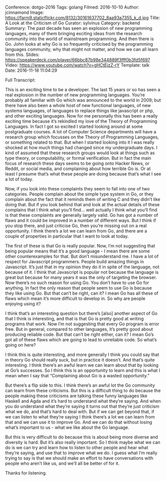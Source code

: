 Conference: dotgo-2016
Tags: golang
Filmed: 2016-10-10
Author: jcinnamond
Image: https://farm9.staticflickr.com/8132/30161637702_8aa93a7355_k_d.jpg
Title: A Look at the Criticism of Go
Curator: sylvinus
Category: backend
Summary: The past decade has seen an explosion of new programming languages, many of them bringing exciting ideas from the research community into the world of mainstream programming. And then there is Go. John looks at why Go is so frequently criticised by the programming languages community, why that might not matter, and how we can all learn from this.
Slides: https://speakerdeck.com/player/66bbc87b98e344889f3fff0b3fd5f697
Video: https://www.youtube.com/watch?v=gHCtEjzZ-rY
Template: talk
Date: 2016-11-18 11:04:29

Full Transcript:


This is an exciting time to be a developer. The last 15 years or so has seen a real explosion in the number of new programming languages. You’re probably all familiar with Go which was announced to the world in 2009; but there have also been a whole host of new functional languages, of new systems languages, of languages to replace things like javascript or php, and other exciting languages. Now for me personally this has been a really exciting time because it’s rekindled my love of the Theory of Programming Languages. In fact I got so excited I started looking around at some postgraduate courses. A lot of Computer Science departments will have a research group which focusses on the Theory of Programming Languages, or something related to that. But when I started looking into it I was really shocked at how much things had changed since my undergraduate days. I kind of assumed that these research groups would look at things such as type theory, or computability, or formal verification. But in fact the main focus of research these days seems to be going onto Hacker News, or Reddit, or social media, and complaining about how terrible Go is. Or at least I presume that’s what these people are doing because that’s what I see a lot of today.


Now, if you look into these complaints they seem to fall into one of two categories. People complain about the simple type system in Go, or they complain about the fact that it reminds them of writing C and they didn’t like doing that. But if you look behind that and look at the actual details of these complains that I think what you’ll find… well actually I think what you’ll find is that these complaints are generally largely valid. Go has got a number of flaws and it could be improved in a number of different ways. But I think if you stop there, and just criticise Go, then you’re missing out on a real opportunity. I think there’s a lot we can learn from Go, and there are a couple of properties in particular that I want to look at today.


The first of these is that Go is really popular. Now, I’m not suggesting that being popular means that it’s a good language - I mean there are some other counterexamples for that. But don’t misunderstand me. I have a lot of respect for Javascript programmers. People build amazing things in Javascript. It’s just that in my opinion they do it in spite of the language, not because of it. I think that Javascript is popular not because the language is great but because for many years it was the only of targeting the browser. Now there’s no such reason for using Go. You don’t have to use Go for anything. In fact the only reason that people seem to use Go is because they like using Go. But that can’t be right, can it? I mean Go has all these of flaws which mean it’s more difficult to develop in. So why are people enjoying using it?


I think that’s an interesting question but there’s [also] another aspect of Go that I think is interesting, and that is that Go is pretty good at writing programs that work. Now I’m not suggesting that every Go program is error free. But in general, compared to other languages, it’s pretty good about producing reliable code. But that can’t be right either, can it? I mean Go’s got all of these flaws which are going to lead to unreliable code. So what’s going on here?


I think this is quite interesting, and more generally I think you could say that in theory Go should really suck, but in practice it doesn’t. And that’s quite interesting. I think there’s an awful learn we can learn about that by looking at Go’s successes. So I think this is an opportunity to learn and this is what I mean when I say that “Complaining about Go is a wasted opportunity.”


But there’s a flip side to this. I think there’s an awful lot the Go community can learn from these criticisms. But this is a difficult thing to do because the people making these criticisms are talking these funny languages like Haskell and Agda and it’s hard to understand what they’re saying. And when you do understand what they’re saying it turns out that they’re just criticism what we do, and that’s hard to deal with. But if we can get beyond that, if we can listen to what they’re saying I think there’s a lot we can learn from that and we can use it to improve Go. And we can do that without losing what’s important to us - what we like about the Go language.


But this is very difficult to do because this is about being more diverse and diversity is hard. But it’s also really important. So I think maybe what we can do is we can try and learn how to listen to other people and hear what they’re saying, and use that to improve what we do. I guess what I’m really trying to say is that we should make an effort to have conversations with people who aren’t like us, and we’ll all be better of for it.


Thanks for listening.